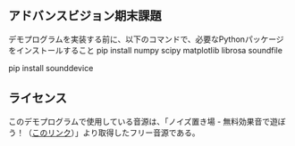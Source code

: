 ## アドバンスビジョン期末課題
デモプログラムを実装する前に、以下のコマンドで、必要なPythonパッケージをインストールすること
pip install numpy scipy matplotlib librosa soundfile

pip install sounddevice


## ライセンス
このデモプログラムで使用している音源は、「ノイズ置き場 - 無料効果音で遊ぼう！（[このリンク](https://taira-komori.jpn.org/transfer01.html)）」より取得したフリー音源である。

<!--
**shiba9317/shiba9317** is a ✨ _special_ ✨ repository because its `README.md` (this file) appears on your GitHub profile.

Here are some ideas to get you started:

- 🔭 I’m currently working on ...
- 🌱 I’m currently learning ...
- 👯 I’m looking to collaborate on ...
- 🤔 I’m looking for help with ...
- 💬 Ask me about ...
- 📫 How to reach me: ...
- 😄 Pronouns: ...
- ⚡ Fun fact: ...
-->
